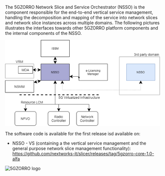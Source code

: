 The 5GZORRO Network Slice and Service Orchestrator (NSSO) is the component responsible for the end-to-end vertical service management, handling the decomposition and mapping of the service into network slices and network slice instances across multiple domains. The following pictures illustrates the interfaces towards other 5GZORRO platform components and the internal components of the NSSO.

![NSSO interfaces](https://github.com/5GZORRO/nsso/blob/main/nsso_interfaces.png)


The software code is available for the first release isd available on:
- NSSO - VS (containing a the vertical service management and the general purpose network slice management functionality): https://github.com/nextworks-it/slicer/releases/tag/5gzorro-core-1.0-alfa

![5GZORRO logo](https://www.5gzorro.eu/wp-content/uploads/2019/11/Logo-White-5GZORRO.png)

